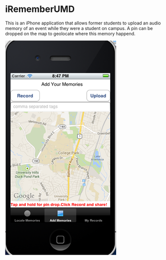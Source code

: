 # iRememberUMD

This is an iPhone application that allows former students to upload an audio memory of an event while they were a student on campus.  A pin can be dropped on the map to 
geolocate where this memory happend.  

![Screenshot](tab1.png)
